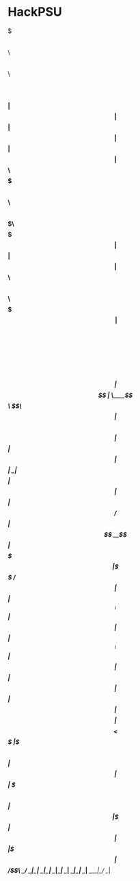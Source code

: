 # HackPSU
$$$$$$$\            $$\                                           $$\ $$\   $$\                     
$$  __$$\           $$ |                                          $$ |$$ |  $$ |                    
$$ |  $$ | $$$$$$\  $$$$$$$\   $$$$$$\   $$$$$$\  $$$$$$$\   $$$$$$$ |$$ |  $$ | $$$$$$\  $$\   $$\ 
$$$$$$$\ |$$  __$$\ $$  __$$\ $$  __$$\ $$  __$$\ $$  __$$\ $$  __$$ |$$$$$$$$ | \____$$\ \$$\ $$  |
$$  __$$\ $$$$$$$$ |$$ |  $$ |$$ |  \__|$$$$$$$$ |$$ |  $$ |$$ /  $$ |$$  __$$ | $$$$$$$ | \$$$$  / 
$$ |  $$ |$$   ____|$$ |  $$ |$$ |      $$   ____|$$ |  $$ |$$ |  $$ |$$ |  $$ |$$  __$$ | $$  $$<  
$$$$$$$  |\$$$$$$$\ $$ |  $$ |$$ |      \$$$$$$$\ $$ |  $$ |\$$$$$$$ |$$ |  $$ |\$$$$$$$ |$$  /\$$\ 
\_______/  \_______|\__|  \__|\__|       \_______|\__|  \__| \_______|\__|  \__| \_______|\__/  \__|
                                                                                                    
                                                                                                    